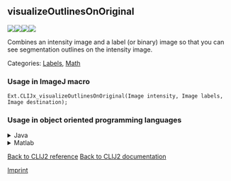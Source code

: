 ## visualizeOutlinesOnOriginal
<img src="images/mini_empty_logo.png"/><img src="images/mini_empty_logo.png"/><img src="images/mini_clijx_logo.png"/><img src="images/mini_empty_logo.png"/>

Combines an intensity image and a label (or binary) image so that you can see segmentation outlines on the intensity image.

Categories: [Labels](https://clij.github.io/clij2-docs/reference__label), [Math](https://clij.github.io/clij2-docs/reference__math)

### Usage in ImageJ macro
```
Ext.CLIJx_visualizeOutlinesOnOriginal(Image intensity, Image labels, Image destination);
```


### Usage in object oriented programming languages



<details>

<summary>
Java
</summary>
<pre class="highlight">// init CLIJ and GPU
import net.haesleinhuepf.clijx.CLIJx;
import net.haesleinhuepf.clij.clearcl.ClearCLBuffer;
CLIJx clijx = CLIJx.getInstance();

// get input parameters
ClearCLBuffer intensity = clijx.push(intensityImagePlus);
ClearCLBuffer labels = clijx.push(labelsImagePlus);
destination = clijx.create(intensity);
</pre>

<pre class="highlight">
// Execute operation on GPU
clijx.visualizeOutlinesOnOriginal(intensity, labels, destination);
</pre>

<pre class="highlight">
// show result
destinationImagePlus = clijx.pull(destination);
destinationImagePlus.show();

// cleanup memory on GPU
clijx.release(intensity);
clijx.release(labels);
clijx.release(destination);
</pre>

</details>



<details>

<summary>
Matlab
</summary>
<pre class="highlight">% init CLIJ and GPU
clijx = init_clatlabx();

% get input parameters
intensity = clijx.pushMat(intensity_matrix);
labels = clijx.pushMat(labels_matrix);
destination = clijx.create(intensity);
</pre>

<pre class="highlight">
% Execute operation on GPU
clijx.visualizeOutlinesOnOriginal(intensity, labels, destination);
</pre>

<pre class="highlight">
% show result
destination = clijx.pullMat(destination)

% cleanup memory on GPU
clijx.release(intensity);
clijx.release(labels);
clijx.release(destination);
</pre>

</details>



[Back to CLIJ2 reference](https://clij.github.io/clij2-docs/reference)
[Back to CLIJ2 documentation](https://clij.github.io/clij2-docs)

[Imprint](https://clij.github.io/imprint)
